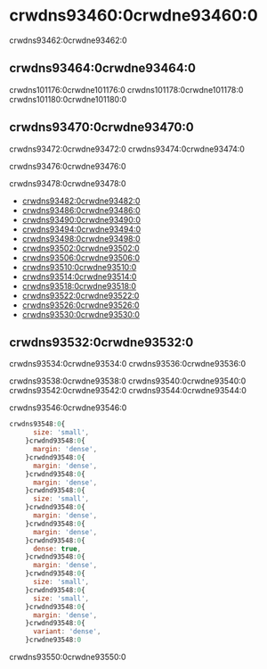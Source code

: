 # crwdns93460:0crwdne93460:0

<p class="description">crwdns93462:0crwdne93462:0</p>

## crwdns93464:0crwdne93464:0

crwdns101176:0crwdne101176:0 crwdns101178:0crwdne101178:0 crwdns101180:0crwdne101180:0

## crwdns93470:0crwdne93470:0

crwdns93472:0crwdne93472:0 crwdns93474:0crwdne93474:0

crwdns93476:0crwdne93476:0

crwdns93478:0crwdne93478:0

- [crwdns93482:0crwdne93482:0](crwdns93480:0crwdne93480:0)
- [crwdns93486:0crwdne93486:0](crwdns93484:0crwdne93484:0)
- [crwdns93490:0crwdne93490:0](crwdns93488:0crwdne93488:0)
- [crwdns93494:0crwdne93494:0](crwdns93492:0crwdne93492:0)
- [crwdns93498:0crwdne93498:0](crwdns93496:0crwdne93496:0)
- [crwdns93502:0crwdne93502:0](crwdns93500:0crwdne93500:0)
- [crwdns93506:0crwdne93506:0](crwdns93504:0crwdne93504:0)
- [crwdns93510:0crwdne93510:0](crwdns93508:0crwdne93508:0)
- [crwdns93514:0crwdne93514:0](crwdns93512:0crwdne93512:0)
- [crwdns93518:0crwdne93518:0](crwdns93516:0crwdne93516:0)
- [crwdns93522:0crwdne93522:0](crwdns93520:0crwdne93520:0)
- [crwdns93526:0crwdne93526:0](crwdns93524:0crwdne93524:0)
- [crwdns93530:0crwdne93530:0](crwdns93528:0crwdne93528:0)

## crwdns93532:0crwdne93532:0

crwdns93534:0crwdne93534:0 crwdns93536:0crwdne93536:0

crwdns93538:0crwdne93538:0 crwdns93540:0crwdne93540:0 crwdns93542:0crwdne93542:0 crwdns93544:0crwdne93544:0

crwdns93546:0crwdne93546:0

```js
crwdns93548:0{
      size: 'small',
    }crwdnd93548:0{
      margin: 'dense',
    }crwdnd93548:0{
      margin: 'dense',
    }crwdnd93548:0{
      margin: 'dense',
    }crwdnd93548:0{
      size: 'small',
    }crwdnd93548:0{
      margin: 'dense',
    }crwdnd93548:0{
      margin: 'dense',
    }crwdnd93548:0{
      dense: true,
    }crwdnd93548:0{
      margin: 'dense',
    }crwdnd93548:0{
      size: 'small',
    }crwdnd93548:0{
      size: 'small',
    }crwdnd93548:0{
      margin: 'dense',
    }crwdnd93548:0{
      variant: 'dense',
    }crwdne93548:0
```

crwdns93550:0crwdne93550:0